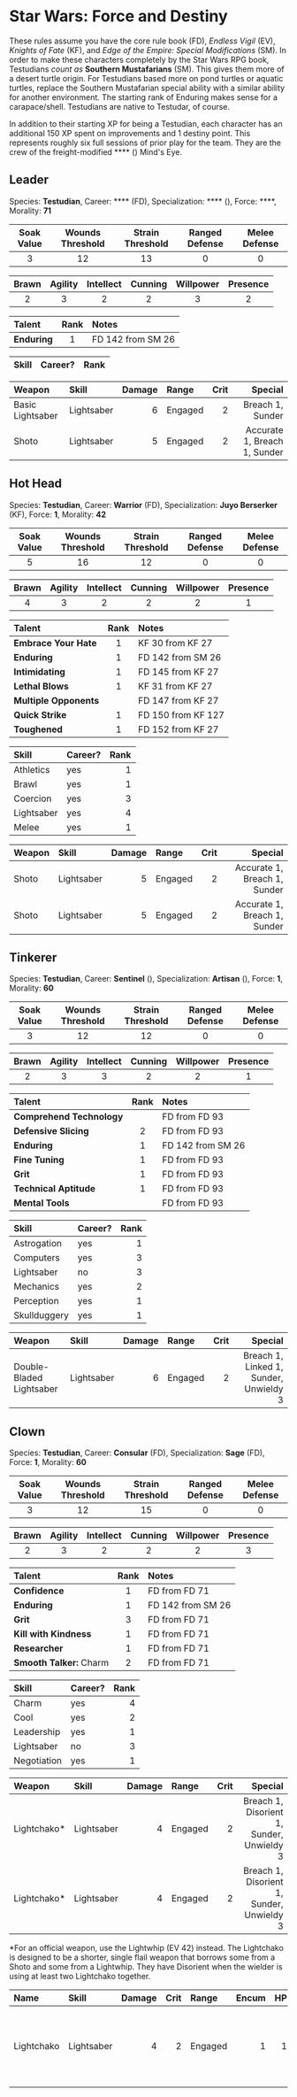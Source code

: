 # Star Wars: Force and Destiny

These rules assume you have the core rule book (FD), _Endless Vigil_ (EV), _Knights of Fate_ (KF), and _Edge of the Empire: Special Modifications_ (SM). In order to make these characters completely by the Star Wars RPG book, Testudians _count as_ **Southern Mustafarians** (SM). This gives them more of a desert turtle origin. For Testudians based more on pond turtles or aquatic turtles, replace the Southern Mustafarian special ability with a similar ability for another environment. The starting rank of Enduring makes sense for a carapace/shell. Testudians are native to Testudar, of course.

In addition to their starting XP for being a Testudian, each character has an additional 150 XP spent on improvements and 1 destiny point. This represents roughly six full sessions of prior play for the team. They are the crew of the freight-modified **** () Mind's Eye.

## Leader

Species: **Testudian**, Career: **** (FD), Specialization: **** (), Force: ****, Morality: **71**

| Soak Value | Wounds Threshold | Strain Threshold |  Ranged Defense | Melee Defense |
| :-: | :-: | :-: | :-: | :-: |
| 3 | 12 | 13 | 0 | 0 |

| Brawn| Agility | Intellect | Cunning | Willpower | Presence |
| :---: | :-----: | :-------: | :-----: | :-------: | :------: |
| 2 | 3 | 2 | 2 | 3 | 2 |

| Talent | Rank | Notes |
| :----- | :---: | :---- |
| **Enduring** | 1 | FD 142 from SM 26 |

| Skill | Career? | Rank |
| :---- | :------: | ---: |


| Weapon | Skill | Damage | Range | Crit | Special |
| :----- | :---- | -----: | :---- | ---: | ------: |
| Basic Lightsaber | Lightsaber | 6 | Engaged | 2 | Breach 1, Sunder |
| Shoto | Lightsaber | 5 | Engaged | 2 | Accurate 1, Breach 1, Sunder |


## Hot Head

Species: **Testudian**, Career: **Warrior** (FD), Specialization: **Juyo Berserker** (KF), Force: **1**, Morality: **42**

| Soak Value | Wounds Threshold | Strain Threshold |  Ranged Defense | Melee Defense |
| :-: | :-: | :-: | :-: | :-: |
| 5 | 16 | 12 | 0 | 0 |

| Brawn| Agility | Intellect | Cunning | Willpower | Presence |
| :---: | :-----: | :-------: | :-----: | :-------: | :------: |
| 4 | 3 | 2 | 2 | 2 | 1 |

| Talent | Rank | Notes |
| :----- | :---: | :---- |
| **Embrace Your Hate** | 1 | KF 30 from KF 27 |
| **Enduring** | 1 | FD 142 from SM 26 |
| **Intimidating** | 1 | FD 145 from KF 27 |
| **Lethal Blows** | 1 | KF 31 from KF 27 |
| **Multiple Opponents** | | FD 147 from KF 27 |
| **Quick Strike** | 1 | FD 150 from KF 127 |
| **Toughened** | 1 | FD 152 from KF 27 |

| Skill | Career? | Rank |
| :---- | :------ | ---: |
| Athletics | yes | 1 |
| Brawl | yes | 1 |
| Coercion | yes | 3 |
| Lightsaber | yes | 4 |
| Melee | yes | 1 |

| Weapon | Skill | Damage | Range | Crit | Special |
| :----- | :---- | -----: | :---- | ---: | ------: |
| Shoto | Lightsaber | 5 | Engaged | 2 | Accurate 1, Breach 1, Sunder |
| Shoto | Lightsaber | 5 | Engaged | 2 | Accurate 1, Breach 1, Sunder |

## Tinkerer

Species: **Testudian**, Career: **Sentinel** (), Specialization: **Artisan** (), Force: **1**, Morality: **60**

| Soak Value | Wounds Threshold | Strain Threshold |  Ranged Defense | Melee Defense |
| :-: | :-: | :-: | :-: | :-: |
| 3 | 12 | 12 | 0 | 0 |

| Brawn| Agility | Intellect | Cunning | Willpower | Presence |
| :---: | :-----: | :-------: | :-----: | :-------: | :------: |
| 2 | 3 | 3 | 2 | 2 | 1 |

| Talent | Rank | Notes |
| :----- | :---: | :---- |
| **Comprehend Technology** | | FD  from FD 93 |
| **Defensive Slicing** | 2 | FD  from FD 93 |
| **Enduring** | 1 | FD 142 from SM 26 |
| **Fine Tuning** | 1 | FD  from FD 93 |
| **Grit** | 1 | FD  from FD 93 |
| **Technical Aptitude** | 1 | FD  from FD 93 |
| **Mental Tools** | | FD  from FD 93 |

| Skill | Career? | Rank |
| :---- | :------ | ---: |
| Astrogation | yes | 1 |
| Computers | yes | 3 |
| Lightsaber | no | 3 |
| Mechanics | yes | 2 |
| Perception | yes | 1 |
| Skullduggery | yes | 1 |

| Weapon | Skill | Damage | Range | Crit | Special |
| :----- | :---- | -----: | :---- | ---: | ------: |
| Double-Bladed Lightsaber | Lightsaber | 6 | Engaged | 2 | Breach 1, Linked 1, Sunder, Unwieldy 3 |


## Clown

Species: **Testudian**, Career: **Consular** (FD), Specialization: **Sage** (FD), Force: **1**, Morality: **60**

| Soak Value | Wounds Threshold | Strain Threshold |  Ranged Defense | Melee Defense |
| :-: | :-: | :-: | :-: | :-: |
| 3 | 12 | 15 | 0 | 0 |

| Brawn| Agility | Intellect | Cunning | Willpower | Presence |
| :---: | :-----: | :-------: | :-----: | :-------: | :------: |
| 2 | 3 | 2 | 2 | 2 | 3 |

| Talent | Rank | Notes |
| :----- | :---: | :---- |
| **Confidence** | 1 | FD  from FD 71 |
| **Enduring** | 1 | FD 142 from SM 26 |
| **Grit** | 3 | FD  from FD 71 |
| **Kill with Kindness** | 1 | FD  from FD 71 |
| **Researcher** | 1 | FD  from FD 71 |
| **Smooth Talker:** Charm | 2 | FD  from FD 71 |


| Skill | Career? | Rank |
| :---- | :------ | ---: |
| Charm | yes | 4 |
| Cool | yes | 2 |
| Leadership | yes | 1 |
| Lightsaber | no | 3 |
| Negotiation | yes | 1 |

| Weapon | Skill | Damage | Range | Crit | Special |
| :----- | :---- | -----: | :---- | ---: | ------: |
| Lightchako* | Lightsaber | 4 | Engaged | 2 | Breach 1, Disorient 1, Sunder, Unwieldy 3 |
| Lightchako* | Lightsaber | 4 | Engaged | 2 | Breach 1, Disorient 1, Sunder, Unwieldy 3 |

*For an official weapon, use the Lightwhip (EV 42) instead. The Lightchako is designed to be a shorter, single flail weapon that borrows some from a Shoto and some from a Lightwhip. They have Disorient when the wielder is using at least two Lightchako together.

| Name | Skill | Damage |  Crit | Range | Encum | HP | Price | Rarity | Special |
| :--- | :---- | -----: |  ---: | :---- | ----: | -: | ----: |-----: | ------: |
| Lightchako | Lightsaber | 4 | 2 | Engaged | 1 | 1 | (R) pair 18,000 | 10 | Breach 1, Disorient 1*, Sunder, Unwieldy 3 |
